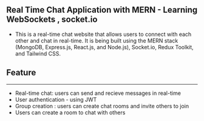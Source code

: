 ## Real Time Chat Application with MERN - Learning WebSockets , socket.io

- This is a real-time chat website that allows users to connect with each other and chat in real-time. It is being built using the MERN stack (MongoDB, Express.js, React.js, and Node.js), Socket.io, Redux Toolkit, and Tailwind CSS. 

## Feature
----------

- Real-time chat: users can send and recieve messages in real-time
- User authentication - using JWT
- Group creation : users can create chat rooms and invite others to join
- Users can create a room to chat with others
